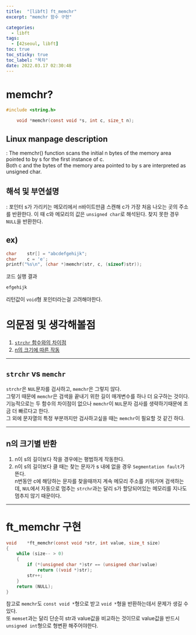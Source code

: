```yaml
---
title:  "[libft] ft_memchr"
excerpt: "memchr 함수 구현"

categories:
  - libft
tags:
  - [42seoul, libft]
toc: true
toc_sticky: true
toc_label: "목차"
date: 2022.03.17 02:30:48
---
```


# memchr?

```c
#include <string.h>

    void *memchr(const void *s, int c, size_t n);
```

## Linux manpage description    
:  The memchr() function scans the initial n bytes of the memory area pointed to by s for the first instance of c.    
Both c and the bytes of the memory area pointed to by s are interpreted as unsigned char.    

## 해석 및 부연설명    
: 포인터 s가 가리키는 메모리에서 n바이트만큼 스캔해 c가 가장 처음 나오는 곳의 주소를 반환한다. 이 때 c와 메모리의 값은 `unsigned char`로 해석된다. 찾지 못한 경우 `NULL`을 반환한다.    

## ex)    
```c
char	str[] = "abcdefgehijk";
char	c = 'e';
printf("%s\n", (char *)memchr(str, c, (sizeof)str));
```
코드 실행 결과
```c
efgehijk
```
리턴값이 `void`형 포인터라는걸 고려해야한다.

# 의문점 및 생각해볼점    
1. [`strchr` 함수와의 차이점](#strchr-vs-memchr)    
2. [n의 크기에 따른 작동](#n의-크기별-반환)    

***

## `strchr` vs `memchr`
`strchr`은 `NUL`문자를 검사하고, `memchr`은 그렇지 않다.    
그렇기 때문에 `memchr`은 검색을 끝내기 위한 길이 매개변수를 하나 더 요구하는 것이다.    
기능적으로는 두 함수의 차이점이 없으나 `memchr`이 `NUL`문자 검사를 생략하기때문에 조금 더 빠르다고 한다.    
그 외에 문자열의 특정 부분까지만 검사하고싶을 때는 `memchr`이 필요할 것 같긴 하다.    

***

## n의 크기별 반환
1. n이 s의 길이보다 작을 경우에는 평범하게 작동한다.    
2. n이 s의 길이보다 클 때는 찾는 문자가 s 내에 없을 경우 `Segmentation fault`가 뜬다.    
n번동안 c에 해당하는 문자를 찾을때까지 계속 메모리 주소를 키워가며 검색하는데, `NUL`에서 자동으로 멈추는 `strchr`과는 달리 s가 할당되어있는 메모리를 지나도 멈추지 않기 때문이다.    

***

# ft_memchr 구현

```c
void	*ft_memchr(const void *str, int value, size_t size)
{
	while (size-- > 0)
	{
		if (*(unsigned char *)str == (unsigned char)value)
			return ((void *)str);
		str++;
	}
	return (NULL);
}
```
참고로 `memchr`도 `const void *`형으로 받고 `void *`형을 반환하는데서 문제가 생길 수 있다.    
또 `memset`과는 달리 단순히 str과 value값을 비교하는 것이므로 value값을 반드시 `unsigned int`형으로 형변환 해주어야한다.    

